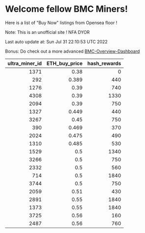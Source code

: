 # Welcome fellow BMC Miners!
Here is a list of "Buy Now" listings from Opensea floor !

Note: This is an unofficial site ! NFA DYOR

Last auto update at: Sun Jul 31 22:10:53 UTC 2022

Bonus: Do check out a more advanced [BMC-Overview-Dashboard](https://dune.com/defifunk/BMC-Overview-Dashboard)


|   ultra_miner_id |   ETH_buy_price |   hash_rewards |
|-----------------:|----------------:|---------------:|
|             1371 |           0.38  |              0 |
|              292 |           0.389 |            440 |
|             1276 |           0.39  |            740 |
|             4308 |           0.39  |           1330 |
|             2094 |           0.39  |            750 |
|             1327 |           0.449 |            440 |
|             3267 |           0.45  |            750 |
|              390 |           0.469 |            370 |
|             2024 |           0.475 |            490 |
|             1310 |           0.485 |            530 |
|             1529 |           0.5   |           1340 |
|             3266 |           0.5   |            750 |
|             2332 |           0.5   |            560 |
|              714 |           0.5   |           1840 |
|             3744 |           0.5   |            750 |
|             2059 |           0.51  |            430 |
|             2891 |           0.55  |           1840 |
|             1373 |           0.55  |           1840 |
|             3725 |           0.56  |            160 |
|             2487 |           0.56  |            760 |